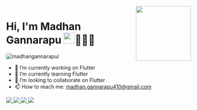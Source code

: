  <img align ="right" src = "https://i.imgur.com/w4pKOQi.jpg" width="150" height="150">
 
 # Hi, I'm Madhan Gannarapu <img src="https://raw.githubusercontent.com/MartinHeinz/MartinHeinz/master/wave.gif" width="30px">👨🏻‍💻
 <p align="left"> <img src=https://komarev.com/ghpvc/?username=madhangannarapu alt=madhangannarapu/></p>


- 🔭 I’m currently working on Flutter
- 🌱 I’m currently learning Flutter
- 👯 I’m looking to collaborate on Flutter
- 📫 How to reach me: madhan.gannarapu410@gmail.com

> <p>
 <a href="https://flutter.dev/"  target="_blank">
    <img src="https://img.shields.io/badge/Flutter-blue?style=flat&logo=Flutter">
  </a>
   <a href="https://angular.io/" target="_blank">
    <img src="https://img.shields.io/badge/Angular-red?style=flat&logo=Angular">
  </a> 
  <a href="https://nodejs.org/en/" target="_blank">
    <img src="https://img.shields.io/badge/Node.js-green?style=flat&logo=Node.js&logoColor=white">
  </a> 
  <a href="https://www.postgresql.org/" target="_blank">
    <img src="https://img.shields.io/badge/PostgreSQL-blue?style=flat&logo=Postgresql">
  </a>
</p>
